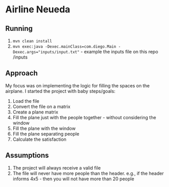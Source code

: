 # Airline Neueda

## Running

1) `mvn clean install`
2) `mvn exec:java -Dexec.mainClass=com.diego.Main -Dexec.args="inputs/input.txt"` - example the inputs file on this repo /inputs

## Approach

My focus was on implementing the logic for filling the spaces on the airplane.
I started the project with baby steps/goals:

1) Load the file
2) Convert the file on a matrix
3) Create a plane matrix
4) Fill the plane just with the people together - without considering the window
5) Fill the plane with the window
6) Fill the plane separating people
7) Calculate the satisfaction


## Assumptions

1) The project will always receive a valid file
2) The file will never have more people than the header.
    e.g., if the header informs 4x5 - then you will not have more than 20 people